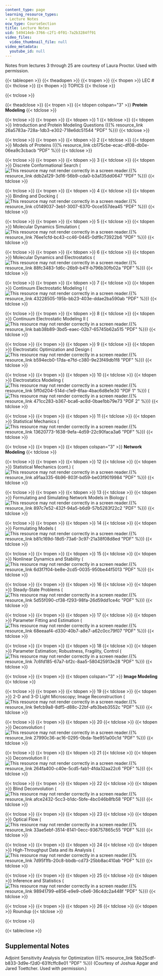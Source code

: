 ```yaml
---
content_type: page
learning_resource_types:
- Lecture Notes
ocw_type: CourseSection
title: Lecture Notes
uid: 549414eb-3766-c2f1-0f01-7a2b3284ff91
video_files:
  video_thumbnail_file: null
video_metadata:
  youtube_id: null
---
```


Notes from lectures 3 through 25 are courtesy of Laura Proctor. Used with permission.

{{< tableopen >}}
{{< theadopen >}}
{{< tropen >}}
{{< thopen >}}
LEC #
{{< thclose >}}
{{< thopen >}}
TOPICS
{{< thclose >}}

{{< trclose >}}

{{< theadclose >}}
{{< tropen >}}
{{< tdopen colspan="3" >}}
**Protein Modeling**
{{< tdclose >}}

{{< trclose >}}
{{< tropen >}}
{{< tdopen >}}
1
{{< tdclose >}}
{{< tdopen >}}
Introduction and Protein Modeling Questions ({{% resource_link 26a5783a-728a-1db3-e302-718e6dc51544 "PDF" %}})
{{< tdclose >}}

{{< trclose >}}
{{< tropen >}}
{{< tdopen >}}
2
{{< tdclose >}}
{{< tdopen >}}
Models of Proteins ({{% resource_link cb175cbe-ecac-df08-db0e-06ea9c3cbacb "PDF" %}})
{{< tdclose >}}

{{< trclose >}}
{{< tropen >}}
{{< tdopen >}}
3
{{< tdclose >}}
{{< tdopen >}}
Discrete Conformational Search (![This resource may not render correctly in a screen reader.](/images/inacessible.gif){{% resource_link ddb2a129-3d16-56b9-cda0-b3a135dd0647 "PDF" %}})
{{< tdclose >}}

{{< trclose >}}
{{< tropen >}}
{{< tdopen >}}
4
{{< tdclose >}}
{{< tdopen >}}
Binding and Docking (![This resource may not render correctly in a screen reader.](/images/inacessible.gif){{% resource_link c0149037-3eb1-3007-6370-0cce557dea45 "PDF" %}})
{{< tdclose >}}

{{< trclose >}}
{{< tropen >}}
{{< tdopen >}}
5
{{< tdclose >}}
{{< tdopen >}}
Molecular Dynamics Simulation (![This resource may not render correctly in a screen reader.](/images/inacessible.gif){{% resource_link 76ee1cfd-bc43-cc46-0445-0df9c73922b6 "PDF" %}})
{{< tdclose >}}

{{< trclose >}}
{{< tropen >}}
{{< tdopen >}}
6
{{< tdclose >}}
{{< tdopen >}}
Molecular Dynamics and Electrostatics (![This resource may not render correctly in a screen reader.](/images/inacessible.gif){{% resource_link 88fc3483-1d6c-26b9-b41f-b796b30fb02a "PDF" %}})
{{< tdclose >}}

{{< trclose >}}
{{< tropen >}}
{{< tdopen >}}
7
{{< tdclose >}}
{{< tdopen >}}
Continuum Electrostatic Modeling I (![This resource may not render correctly in a screen reader.](/images/inacessible.gif){{% resource_link 43228505-195b-bb23-403e-ddae2ba590ab "PDF" %}})
{{< tdclose >}}

{{< trclose >}}
{{< tropen >}}
{{< tdopen >}}
8
{{< tdclose >}}
{{< tdopen >}}
Continuum Electrostatic Modeling II (![This resource may not render correctly in a screen reader.](/images/inacessible.gif){{% resource_link bab38b89-3bd5-eaec-02b7-65745b62a515 "PDF" %}})
{{< tdclose >}}

{{< trclose >}}
{{< tropen >}}
{{< tdopen >}}
9
{{< tdclose >}}
{{< tdopen >}}
Electrostatic Optimization and Design (![This resource may not render correctly in a screen reader.](/images/inacessible.gif){{% resource_link b594ecb0-17da-e7fd-c380-9e23f49db1f8 "PDF" %}})
{{< tdclose >}}

{{< trclose >}}
{{< tropen >}}
{{< tdopen >}}
10
{{< tdclose >}}
{{< tdopen >}}
Electrostatics Modeling (![This resource may not render correctly in a screen reader.](/images/inacessible.gif){{% resource_link 5ff0d204-514d-c1e9-6faa-4bac6d8e1e30 "PDF 1" %}}) (![This resource may not render correctly in a screen reader.](/images/inacessible.gif){{% resource_link 471cc283-b367-bca6-ac8d-0bae1bb79e73 "PDF 2" %}})
{{< tdclose >}}

{{< trclose >}}
{{< tropen >}}
{{< tdopen >}}
11
{{< tdclose >}}
{{< tdopen >}}
Statistical Mechanics (![This resource may not render correctly in a screen reader.](/images/inacessible.gif){{% resource_link 13620773-1638-9efa-4d59-22c90faca3a6 "PDF" %}})
{{< tdclose >}}

{{< trclose >}}
{{< tropen >}}
{{< tdopen colspan="3" >}}
**Network Modeling**
{{< tdclose >}}

{{< trclose >}}
{{< tropen >}}
{{< tdopen >}}
12
{{< tdclose >}}
{{< tdopen >}}
Statistical Mechanics (cont.) (![This resource may not render correctly in a screen reader.](/images/inacessible.gif){{% resource_link a91aa335-6b96-803f-bd59-be03f9019984 "PDF" %}})
{{< tdclose >}}

{{< trclose >}}
{{< tropen >}}
{{< tdopen >}}
13
{{< tdclose >}}
{{< tdopen >}}
Formulating and Simulating Network Models in Biology (![This resource may not render correctly in a screen reader.](/images/inacessible.gif){{% resource_link 897c7e52-432f-94a5-b6d9-57b5283f22c2 "PDF" %}})
{{< tdclose >}}

{{< trclose >}}
{{< tropen >}}
{{< tdopen >}}
14
{{< tdclose >}}
{{< tdopen >}}
Formulating Models (![This resource may not render correctly in a screen reader.](/images/inacessible.gif){{% resource_link b81c169d-18d5-73a6-3c97-21a38f08d8ed "PDF" %}})
{{< tdclose >}}

{{< trclose >}}
{{< tropen >}}
{{< tdopen >}}
15
{{< tdclose >}}
{{< tdopen >}}
Nonlinear Dynamics and Stability (![This resource may not render correctly in a screen reader.](/images/inacessible.gif){{% resource_link 6d3f7f04-be8e-2cd5-0035-950be44f5013 "PDF" %}})
{{< tdclose >}}

{{< trclose >}}
{{< tropen >}}
{{< tdopen >}}
16
{{< tdclose >}}
{{< tdopen >}}
Steady-State Problems (![This resource may not render correctly in a screen reader.](/images/inacessible.gif){{% resource_link 5d55f090-cf38-f293-98fa-26d59dd1ce4c "PDF" %}})
{{< tdclose >}}

{{< trclose >}}
{{< tropen >}}
{{< tdopen >}}
17
{{< tdclose >}}
{{< tdopen >}}
Parameter Fitting and Estimation (![This resource may not render correctly in a screen reader.](/images/inacessible.gif){{% resource_link 68eeaaf4-d330-40b7-a8e7-a62c0cc79f07 "PDF" %}})
{{< tdclose >}}

{{< trclose >}}
{{< tropen >}}
{{< tdopen >}}
18
{{< tdclose >}}
{{< tdopen >}}
Parameter Estimation; Robustness, Fragility, Control (![This resource may not render correctly in a screen reader.](/images/inacessible.gif){{% resource_link 7c6fd185-67a7-bf2c-8aa5-580425913e28 "PDF" %}})
{{< tdclose >}}

{{< trclose >}}
{{< tropen >}}
{{< tdopen colspan="3" >}}
**Image Modeling**
{{< tdclose >}}

{{< trclose >}}
{{< tropen >}}
{{< tdopen >}}
19
{{< tdclose >}}
{{< tdopen >}}
2-D and 3-D Light Microscopy; Image Reconstruction (![This resource may not render correctly in a screen reader.](/images/inacessible.gif){{% resource_link 9efcb9a8-8df5-d88c-22bf-afb3beb3552c "PDF" %}})
{{< tdclose >}}

{{< trclose >}}
{{< tropen >}}
{{< tdopen >}}
20
{{< tdclose >}}
{{< tdopen >}}
Deconvolution (![This resource may not render correctly in a screen reader.](/images/inacessible.gif){{% resource_link 27990c36-ac16-0295-0bda-1be951a00c1d "PDF" %}})
{{< tdclose >}}

{{< trclose >}}
{{< tropen >}}
{{< tdopen >}}
21
{{< tdclose >}}
{{< tdopen >}}
Deconvolution II (![This resource may not render correctly in a screen reader.](/images/inacessible.gif){{% resource_link 264fa400-c40e-5cd5-fab1-4fda32aa22c6 "PDF" %}})
{{< tdclose >}}

{{< trclose >}}
{{< tropen >}}
{{< tdopen >}}
22
{{< tdclose >}}
{{< tdopen >}}
Blind Deconvolution (![This resource may not render correctly in a screen reader.](/images/inacessible.gif){{% resource_link afce2432-5cc3-b1dc-5bfe-4bc046b8fb58 "PDF" %}})
{{< tdclose >}}

{{< trclose >}}
{{< tropen >}}
{{< tdopen >}}
23
{{< tdclose >}}
{{< tdopen >}}
Optical Flow (![This resource may not render correctly in a screen reader.](/images/inacessible.gif){{% resource_link 33ae5ebf-3514-8141-0ecc-936757865c55 "PDF" %}})
{{< tdclose >}}

{{< trclose >}}
{{< tropen >}}
{{< tdopen >}}
24
{{< tdclose >}}
{{< tdopen >}}
High-Throughput Data and its Analysis (![This resource may not render correctly in a screen reader.](/images/inacessible.gif){{% resource_link 7d95f1fb-20c8-bbdb-cd73-25bb8ac410ab "PDF" %}})
{{< tdclose >}}

{{< trclose >}}
{{< tropen >}}
{{< tdopen >}}
25
{{< tdclose >}}
{{< tdopen >}}
Inference and Statistics (![This resource may not render correctly in a screen reader.](/images/inacessible.gif){{% resource_link 98941799-e856-e9e9-c6e6-36c4dc2a448f "PDF" %}})
{{< tdclose >}}

{{< trclose >}}
{{< tropen >}}
{{< tdopen >}}
26
{{< tdclose >}}
{{< tdopen >}}
Roundup
{{< tdclose >}}

{{< trclose >}}

{{< tableclose >}}

Supplemental Notes
------------------

Adjoint Sensitivity Analysis for Optimization ({{% resource_link 5bb25cdf-b833-3d9e-f2d0-631fcffc8e01 "PDF" %}}) (Courtesy of Joshua Apgar and Jared Toettcher. Used with permission.)